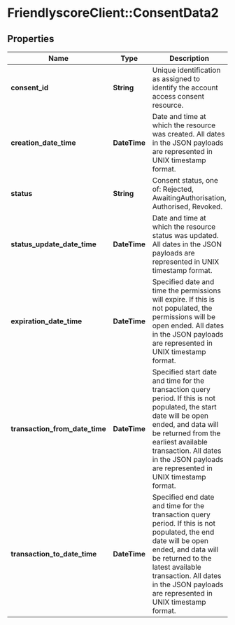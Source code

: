 # FriendlyscoreClient::ConsentData2

## Properties
Name | Type | Description | Notes
------------ | ------------- | ------------- | -------------
**consent_id** | **String** | Unique identification as assigned to identify the account access consent resource. | 
**creation_date_time** | **DateTime** | Date and time at which the resource was created. All dates in the JSON payloads are represented in UNIX timestamp format. | 
**status** | **String** | Consent status, one of: Rejected, AwaitingAuthorisation, Authorised, Revoked. | 
**status_update_date_time** | **DateTime** | Date and time at which the resource status was updated. All dates in the JSON payloads are represented in UNIX timestamp format. | 
**expiration_date_time** | **DateTime** | Specified date and time the permissions will expire. If this is not populated, the permissions will be open ended. All dates in the JSON payloads are represented in UNIX timestamp format. | [optional] 
**transaction_from_date_time** | **DateTime** | Specified start date and time for the transaction query period. If this is not populated, the start date will be open ended, and data will be returned from the earliest available transaction. All dates in the JSON payloads are represented in UNIX timestamp format. | [optional] 
**transaction_to_date_time** | **DateTime** | Specified end date and time for the transaction query period. If this is not populated, the end date will be open ended, and data will be returned to the latest available transaction. All dates in the JSON payloads are represented in UNIX timestamp format. | [optional] 


